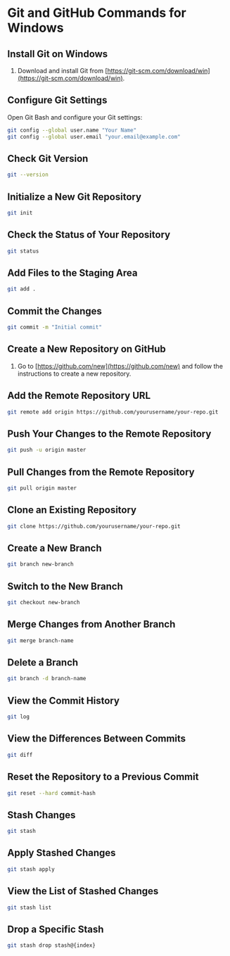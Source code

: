 # Git and GitHub Commands for Windows

## Install Git on Windows
1. Download and install Git from [https://git-scm.com/download/win](https://git-scm.com/download/win).

## Configure Git Settings
Open Git Bash and configure your Git settings:
```bash
git config --global user.name "Your Name"
git config --global user.email "your.email@example.com"
```

## Check Git Version
```bash
git --version
```

## Initialize a New Git Repository
```bash
git init
```

## Check the Status of Your Repository
```bash
git status
```

## Add Files to the Staging Area
```bash
git add .
```

## Commit the Changes
```bash
git commit -m "Initial commit"
```

## Create a New Repository on GitHub
1. Go to [https://github.com/new](https://github.com/new) and follow the instructions to create a new repository.

## Add the Remote Repository URL
```bash
git remote add origin https://github.com/yourusername/your-repo.git
```

## Push Your Changes to the Remote Repository
```bash
git push -u origin master
```

## Pull Changes from the Remote Repository
```bash
git pull origin master
```

## Clone an Existing Repository
```bash
git clone https://github.com/yourusername/your-repo.git
```

## Create a New Branch
```bash
git branch new-branch
```

## Switch to the New Branch
```bash
git checkout new-branch
```

## Merge Changes from Another Branch
```bash
git merge branch-name
```

## Delete a Branch
```bash
git branch -d branch-name
```

## View the Commit History
```bash
git log
```

## View the Differences Between Commits
```bash
git diff
```

## Reset the Repository to a Previous Commit
```bash
git reset --hard commit-hash
```

## Stash Changes
```bash
git stash
```

## Apply Stashed Changes
```bash
git stash apply
```

## View the List of Stashed Changes
```bash
git stash list
```

## Drop a Specific Stash
```bash
git stash drop stash@{index}
```

